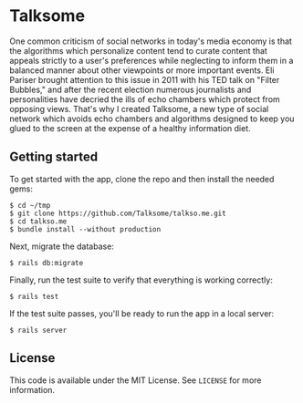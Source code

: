 # Talksome

One common criticism of social networks in today's media economy is that the algorithms which personalize content tend to curate content that appeals strictly to a user's preferences while neglecting to inform them in a balanced manner about other viewpoints or more important events. Eli Pariser brought attention to this issue in 2011 with his TED talk on "Filter Bubbles," and after the recent election numerous journalists and personalities have decried the ills of echo chambers which protect from opposing views. That's why I created Talksome, a new type of social network which avoids echo chambers and algorithms designed to keep you glued to the screen at the expense of a healthy information diet.

## Getting started

To get started with the app, clone the repo and then install the needed gems:

```
$ cd ~/tmp
$ git clone https://github.com/Talksome/talkso.me.git
$ cd talkso.me
$ bundle install --without production
```

Next, migrate the database:

```
$ rails db:migrate
```

Finally, run the test suite to verify that everything is working correctly:

```
$ rails test
```

If the test suite passes, you'll be ready to run the app in a local server:

```
$ rails server
```

## License

This code is available under the MIT License. See `LICENSE` for more information.
